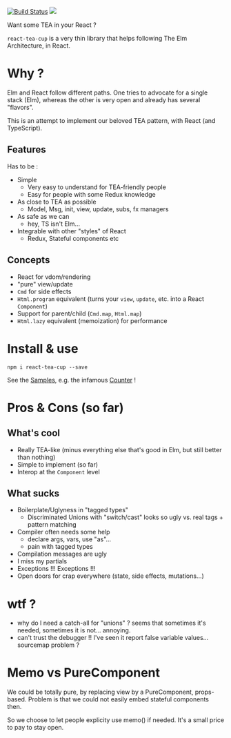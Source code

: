 [![Build Status](https://travis-ci.org/vankeisb/react-tea-cup.svg?branch=develop)](https://travis-ci.org/vankeisb/react-tea-cup) ![](https://img.shields.io/github/tag/vankeisb/react-tea-cup.svg?label=latest&style=flat)

Want some TEA in your React ?


`react-tea-cup` is a very thin library that helps following The Elm Architecture, in React. 

# Why ?

Elm and React follow different paths. One tries to advocate for a single stack (Elm), whereas the other 
is very open and already has several "flavors".

This is an attempt to implement our beloved TEA pattern, with React (and TypeScript).

## Features

Has to be :
* Simple
    * Very easy to understand for TEA-friendly people
    * Easy for people with some Redux knowledge
* As close to TEA as possible
    * Model, Msg, init, view, update, subs, fx managers
* As safe as we can 
    * hey, TS isn't Elm...
* Integrable with other "styles" of React
    * Redux, Stateful components etc


## Concepts

* React for vdom/rendering
* "pure" view/update 
* `Cmd` for side effects 
* `Html.program` equivalent (turns your `view`, `update`, etc. into a React `Component`)
* Support for parent/child (`Cmd.map`, `Html.map`)
* `Html.lazy` equivalent (memoization) for performance
    

# Install & use

    npm i react-tea-cup --save
    
See the [Samples](./samples), e.g. the infamous [Counter](./samples/src/Samples/Counter.tsx) !
    
    
# Pros & Cons (so far)    
    
## What's cool    

* Really TEA-like (minus everything else that's good in Elm, but still better than nothing)
* Simple to implement (so far)
* Interop at the `Component` level
    
## What sucks

* Boilerplate/Uglyness in "tagged types"
    * Discriminated Unions with "switch/cast" looks so ugly vs. real tags + pattern matching
* Compiler often needs some help 
    * declare args, vars, use "as"...
    * pain with tagged types
* Compilation messages are ugly
* I miss my partials
* Exceptions !!! Exceptions !!!
* Open doors for crap everywhere (state, side effects, mutations...)

# wtf ?

* why do I need a catch-all for "unions" ? seems that sometimes it's needed, sometimes it is not... annoying.
* can't trust the debugger !! I've seen it report false variable values... sourcemap problem ?

# Memo vs PureComponent

We could be totally pure, by replacing view by a PureComponent, props-based.
Problem is that we could not easily embed stateful components then.

So we choose to let people explicity use memo() if needed. It's a small price to pay to stay open.